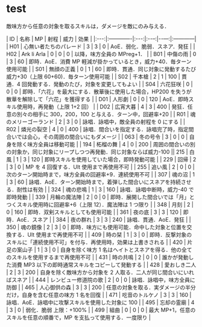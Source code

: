 
# test

敵味方から任意の対象を取るスキルは，ダメージを敵にのみ与える．

| ID | 名称 | MP | 射程 | 威力 | 効果 |
|:---:|:————-|:---:|:--–:|--—:|:————|
| H01 | 心無い者たちのパレード | 3 | 3 | 0 | AoE．弱化．脆弱．スネア．発狂 |
| H02 | Ark li Arla | 0 | 0 | 0 | 以降，味方全員の MPreg+1． |
| B01 | 中傷の雨 | 0 | 3 | 60 | 即時．AoE．消費 MP 軽減が掛かっているとき，威力+40．毎ターン使用可能 |
| S01 | 無顔の正義 | 0 | 1 | 60 | 即時．貫通．同じ対象に発動するたび威力+30（上限 60+60)．毎ターン使用可能 |
| S02 | 千本槍 | 2 | 1 | 100 | 貫通．4 回発動する．発動のたび，対象を変更してもよい |
| S04 | 六花狂咲 | 0 | 0 | 0 | 即時．「六花」を最大にする．散華後に使用した場合，HP200 を失うが散華を解除して「六花」を獲得する |
| D01 | 人形劇 | 0 | 0 | 120 | AoE．即時スキル使用時，再発動（上限 1+2 回） |
| D02 | 広宵大暮 | 4 | 3 | 400 | 発狂．任意の別々の相手に 300，200，100 と与える．ターン中，回避率+20 |
| R01 | 魂のメリーゴーランド | 2 | 3 | 0 | 詠唱．詠唱中，敵全員の射程を 0 にする |
| R02 | 燐光の裂空 | 4 | 0 | 400 | 詠唱．間合いを指定する．詠唱完了時，指定間合いでは会心，その周囲の間合いにもダメージ |
| 063 | 冬の号令 | 3 | 0 | 0 | 自身を除く味方全員は移動可能 |
| 194 | 柘榴の舞 | 4 | 0 | 200 | 周囲の間合いの別の対象か，同じ対象にリープしつつ再発動．同じ対象ならば威力-100 || 215 | 白風 | 1 | 3 | 120 | 即時スキルを使用していた場合，即時発動可能 |
| 229 | 回帰 | 2 | 3 | 0 | MP を 4 回復する．Ult 使用まで再使用不可 |
| 255 | 追い風 | 2 | 0 | 0 | 次のターン開始時まで，味方全員の回避率+9．連続使用不可 |
| 307 | 魂の沼 | 1 | 3 | 60 | 詠唱．AoE．ターン開始時まで，着弾した間合いにスネアを持続させる．耐性は有効 |
| 324 | 魂の悲鳴 | 1 | 3 | 160 | 詠唱．詠唱中断時，威力-40 で即時発動 |
| 339 | 月輪の魔法陣 | 2 | 0 | 0 | 即時．展開した間合いでは「月」とつくスキル使用時に回避率+6（上限 12）．魔法陣は 1 つ限り |
| 348 | 月刻 | 2 | 0 | 160 | 即時．双剣スキルとしても使用可能 |
| 361 | 夜の底 | 3 | 3 | 120 | 即時．AoE．スネア |
| 384 | 夜の群れ | 3 | 3 | 240 | 詠唱．貫通．AoE．発狂 |
| 350 | 魂の鏡像 | 2 | 3 | 0 | 即時．味方にも使用可能．命中した対象と位置を交換する．Ult 使用まで再使用不可 |
| 409 | 時の栞 | 1 | 3 | 0 | 即時．反撃対象のスキルに「連続使用不可」を付与．再使用時，効果は上書きされる |
| 420 | 片足の案山子 | 1 | 3 | 0 | 自身を除く味方 1 名はヘイトとスネアを得る．他の全てのスキルを使用するまで再使用不可 |
| 431 | 時の共鳴 | 2 | 0 | 0 | 誰かが発動した消費 MP3 以下の即時通常スキルをコピーして発動する |
| 428 | 愛おしき二人 | 2 | 3 | 200 | 自身を除く敵味方から対象を 2 人取る．二人が同じ間合いにいればスネア |
| 444 | レンビュー修道院の歌 | 2 | 0 | 0 | 詠唱．詠唱中，味方全員に防御 |
| 465 | 人心御供の森 | 3 | 3 | 200 | 任意の対象を取る．実ダメージの半分だけ，自身を含む任意の味方 1 名を回復 |
| 471 | 吃音のトルケノ | 3 | 3 | 160 | 詠唱．AoE．詠唱中に攻撃スキルを使用した対象に 100 |
| 495 | 忘却の霊廟 | 4 | 3 | 0 | 弱化．脆弱 上限：+100% |
| 499 | 組曲 | 0 | 0 | 0 | 最大 MP+1，任意のスキルを任意の順番で，MP を支払って使用する．一度限り |
